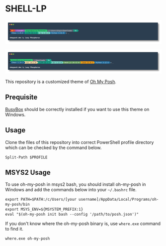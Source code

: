 # SHELL-LP

![preview](./msys2-preview.png "MSYS2 Bash 预览图")

![preview](./preview.png "预览图")

This repository is a customized theme of [Oh My Posh](https://ohmyposh.dev/).

## Prequisite

[BusyBox](https://www.busybox.net/) should be correctly installed if you want to use this theme on Windows.

## Usage

Clone the files of this repository into correct PowerShell profile directory which can be checked by the command below.

```pwsh
Split-Path $PROFILE
```

## MSYS2 Usage

To use oh-my-posh in msys2 bash, you should install oh-my-posh in Windows and add the commands below into your `~/.bashrc` file.

```shell
export PATH=$PATH:/c/Users/[your username]/AppData/Local/Programs/oh-my-posh/bin
export MSYS_ENV=${MSYSTEM_PREFIX:1}
eval "$(oh-my-posh init bash --config '/path/to/posh.json')"
```

If you don't know where the oh-my-posh binary is, use `where.exe` command to find it.

```pwsh
where.exe oh-my-posh
```
